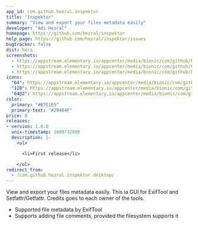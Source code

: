 ```yaml
---
app_id: com.github.hezral.inspektor
title: "Inspektor"
summary: "View and export your files metadata easily"
developer: "Adi Hezral"
homepage: https://github.com/hezral/inspektor
help_page: https://github.com/hezral/inspektor/issues
bugtracker: false
dist: hera
screenshots:
  - https://appstream.elementary.io/appcenter/media/bionic/com/github/hezral.inspektor/8B52702F20F5A04A9CB22E0A7E675A76/screenshots/image-1_orig.png
  - https://appstream.elementary.io/appcenter/media/bionic/com/github/hezral.inspektor/8B52702F20F5A04A9CB22E0A7E675A76/screenshots/image-2_orig.png
  - https://appstream.elementary.io/appcenter/media/bionic/com/github/hezral.inspektor/8B52702F20F5A04A9CB22E0A7E675A76/screenshots/image-3_orig.png
icons:
  "64": https://appstream.elementary.io/appcenter/media/bionic/com/github/hezral.inspektor/8B52702F20F5A04A9CB22E0A7E675A76/icons/64x64/com.github.hezral.inspektor_com.github.hezral.inspektor.png
  "128": https://appstream.elementary.io/appcenter/media/bionic/com/github/hezral.inspektor/8B52702F20F5A04A9CB22E0A7E675A76/icons/128x128/com.github.hezral.inspektor_com.github.hezral.inspektor.png
  "64@2": https://appstream.elementary.io/appcenter/media/bionic/com/github/hezral.inspektor/8B52702F20F5A04A9CB22E0A7E675A76/icons/64x64@2/com.github.hezral.inspektor_com.github.hezral.inspektor.png
color:
  primary: "#B7E1E5"
  primary-text: "#29484F"
price: 0
releases:
- version: 1.0.0
  unix-timestamp: 1600732800
  description: |-
    <ul>

      <li>First release</li>

    </ul>
redirect_from:
  - /com.github.hezral.inspektor.desktop/
---
```


<p>View and export your files metadata easily. This ia GUI for ExifTool and Setfattr/Getfattr. Credits goes to each owner of the tools.</p>
<ul>
  <li>Supported file metadata by ExifTool</li>
  <li>Supports adding file comments, provided the filesystem supports it</li>
</ul>